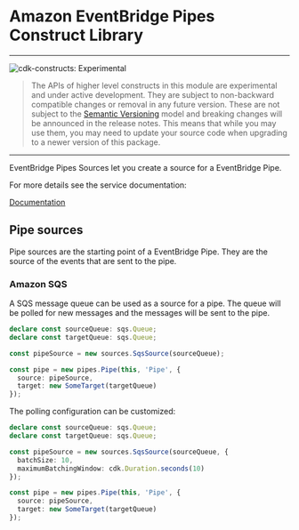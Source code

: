 # Amazon EventBridge Pipes Construct Library

<!--BEGIN STABILITY BANNER-->

---

![cdk-constructs: Experimental](https://img.shields.io/badge/cdk--constructs-experimental-important.svg?style=for-the-badge)

> The APIs of higher level constructs in this module are experimental and under active development.
> They are subject to non-backward compatible changes or removal in any future version. These are
> not subject to the [Semantic Versioning](https://semver.org/) model and breaking changes will be
> announced in the release notes. This means that while you may use them, you may need to update
> your source code when upgrading to a newer version of this package.

---

<!--END STABILITY BANNER-->


EventBridge Pipes Sources let you create a source for a EventBridge Pipe.


For more details see the service documentation:

[Documentation](https://docs.aws.amazon.com/eventbridge/latest/userguide/eb-pipes-event-source.html)

## Pipe sources

Pipe sources are the starting point of a EventBridge Pipe. They are the source of the events that are sent to the pipe.

### Amazon SQS

A SQS message queue can be used as a source for a pipe. The queue will be polled for new messages and the messages will be sent to the pipe.

```ts
declare const sourceQueue: sqs.Queue;
declare const targetQueue: sqs.Queue;

const pipeSource = new sources.SqsSource(sourceQueue);

const pipe = new pipes.Pipe(this, 'Pipe', {
  source: pipeSource,
  target: new SomeTarget(targetQueue)
});
```

The polling configuration can be customized:

```ts
declare const sourceQueue: sqs.Queue;
declare const targetQueue: sqs.Queue;

const pipeSource = new sources.SqsSource(sourceQueue, {
  batchSize: 10,
  maximumBatchingWindow: cdk.Duration.seconds(10)
});

const pipe = new pipes.Pipe(this, 'Pipe', {
  source: pipeSource,
  target: new SomeTarget(targetQueue)
});
```
